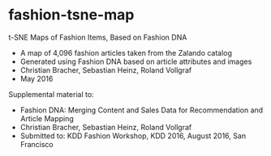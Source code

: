 # fashion-tsne-map
t-SNE Maps of Fashion Items, Based on Fashion DNA

* A map of 4,096 fashion articles taken from the Zalando catalog
* Generated using Fashion DNA based on article attributes and images
* Christian Bracher, Sebastian Heinz, Roland Vollgraf
* May 2016
 
Supplemental material to:

* Fashion DNA:  Merging Content and Sales Data for Recommendation and Article Mapping
* Christian Bracher, Sebastian Heinz, Roland Vollgraf
* Submitted to:  KDD Fashion Workshop, KDD 2016, August 2016, San Francisco

